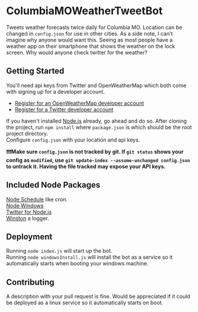 # ColumbiaMOWeatherTweetBot

Tweets weather forecasts twice daily for Columbia MO. Location can be changed in `config.json` for use in other cities. As a side note, I can't imagine why anyone would want this. Seeing as most people have a weather app on their smartphone that shows the weather on the lock screen. Why would anyone check twitter for the weather?

## Getting Started
You'll need api keys from Twitter and OpenWeatherMap which both come with signing up for a developer account.
+ [Register for an OpenWeatherMap developer account](https://home.openweathermap.org/users/sign_up)
+ [Register for a Twitter developer account](https://developer.twitter.com/en/apply)

If you haven't installed [Node.js](https://nodejs.org/en/download/) already, go ahead and do so.
After cloning the project, run `npm install` where `package.json` is which should be the root project directory.  
Configure `config.json` with your location and api keys.  

__❗❗❗Make sure `config.json` is not tracked by git. If `git status` shows your config as `modified`, use `git update-index --assume-unchanged config.json` to untrack it. Having the file tracked may expose your API keys.__

## Included Node Packages
[Node Schedule](https://www.npmjs.com/package/node-schedule) like cron.  
[Node Windows](https://www.npmjs.com/package/node-windows)  
[Twitter for Node.js](https://www.npmjs.com/package/twitter)  
[Winston](https://www.npmjs.com/package/winston) a logger.

## Deployment
Running `node index.js` will start up the bot.  
Running `node windowsInstall.js` will install the bot as a service so it automatically starts when booting your windows machine.

## Contributing
A description with your pull request is fine.
Would be appreciated if it could be deployed as a linux service so it automatically starts on boot. 
